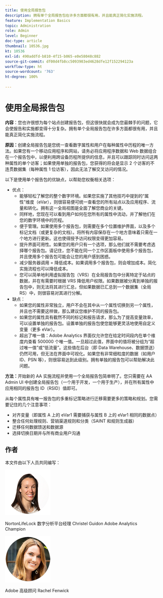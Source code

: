 ```yaml
---
title: 使用全局报告包
description: 拥有单个全局报告包在许多方面都很有用，并且能真正简化实施流程。
feature: Implementation Basics
topic: Administration
role: Admin
level: Beginner
doc-type: article
thumbnail: 10536.jpg
kt: 10536
exl-id: 490addfd-b810-4f15-b065-e0e58048c882
source-git-commit: df00d4fb8cc5093903ed4628dfe12f152294123a
workflow-type: ht
source-wordcount: '763'
ht-degree: 100%

---
```


# 使用全局报告包

**内容**：您也许很想为每个站点创建报告包，但这很快就会成为您最棘手的问题，它会使报告和实施都变得十分复杂。拥有单个全局报告包在许多方面都很有用，并且能真正简化实施流程。

**原因：**&#x200B;创建全局报告包是您统一查看数字属性和用户在每种属性中历程的唯一方法。如果您有一个移动应用程序和网站，请务必将应用程序数据和 Web 数据组合在一个报告包中，以便利用跨设备历程所提供的信息，并且可以跟踪同时访问这两种属性的单个访客；如果使用单独的报告包，您获得的将会是显示 2 个访客的不连贯数据集（每种属性 1 位访客），因此无法了解交叉访问的情况。

以下是使用单个报告包的优缺点，以帮助您权衡相关选项：

* 优点：
   * 能够轻松了解您的整个数字环境。如果您实施了其他技巧中提到的“属性”维度（eVar），则很容易便可统一查看您的所有站点以及应用程序、流量和转化。拥有这一全局视图是全面了解您商业的关键。
   * 同样地，您现在可以看到用户如何在您所有的属性中流动，并了解他们在您的数字环境中的历程。
   * 便于管理。如果使用多个报告包，则需要在多个位置维护界面，以及多个标记文档（或更复杂的文档）。将所有内容保存在一个地方意味着只需在一个地方进行更新。这也使得授予访问权限变得更加容易。
   * 提升界面可用性。如果您的用户只有一个选项，那么他们就不需要考虑选择哪个报告包。请记住，您不能在同一个工作区面板中使用多个报告包，并且使用多个报告包可能会让您的用户感到困惑。
   * 减少服务器调用 = 降低成本。如果调用多个报告包，则会增加成本。简化实施流程也可以降低成本。
   * 您可以简单地利用虚拟报告包（VRS）在全局报告包中分离特定于站点的数据，并在有需要时根据 VRS 降低用户权限。如果数据被分离到单独的报告包中，则无法将其进行汇总，但如果数据已汇总到一个数据集（全局 RS）中，则很容易对其进行分解。
* 缺点：
   * 如果您的属性非常独立，用户不会在其中从一个属性切换到另一个属性，并且也不需要这样做，那么建议您维护不同的报告包。
   * 如果您的属性具有截然不同的标记和报告请求，那么为了提高变量效率，可以设置单独的报告包。设置单独的报告包使您能够更灵活地使用自定义变量（更多 eVar）。
   * 超出了唯一值：Adobe Analytics 界面仅允许您在给定时间段内在单个维度内查看 500000 个唯一值。一旦超过此值，界面中的值将被分组为“超过唯一值”或“低流量”。这些值在后台（即 Data Warehouse、数据馈送）仍然可用，但无法在界面中可视化。如果您有非常细粒度的数据（如用户 ID、PSN 等），则很容易达到此级别。拥有单独的报告包可以帮助解决此问题。

**方法：**&#x200B;开始新的 AA 实施流程并使用一个全局报告包简单明了。您只需要在 AA Admin UI 中创建全局报告包（一个用于开发，一个用于生产），并在所有属性中应用相同的报告包 ID（RSID）值即可。

从每个属性具有唯一报告包的多重标记策略进行迁移需要更多的策略和规划。您需要记住的几个注意事项：

* 对齐变量（即属性 A 上的 eVar1 需要捕获与属性 B 上的 eVar1 相同的数据点）
* 整合任何处理规则、营销渠道规则和分类（SAINT 和规则生成器）
* 迁移任何数据馈送和数据源
* 选择切换日期并与所有商业用户沟通

## 作者

本文件由以下人员共同编写：

![Christel Guidon](assets/Christel-Headshot-150.png)

NortonLifeLock 数字分析平台经理 Christel Guidon
Adobe Analytics Champion

![Rachel Fenwick](assets/Rachel-Fenwick-150.png)

Adobe 高级顾问 Rachel Fenwick
